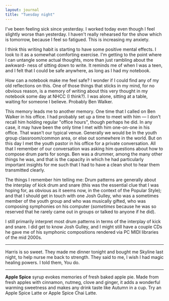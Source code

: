 ```yaml
---
layout: journal
title: "Tuesday night"
---
```


I've been feeling sick since yesterday. I worked today even though I feel 
slightly worse than yesterday. I haven't really rehearsed for the show which
is tomorrow, because I feel so fatigued. This is increasing my anxiety.

I think this writing habit is starting to have some positive mental effects.
I look to it as a somewhat comforting exercise. I'm getting to the point where
I can untangle some actual thoughts, more than just rambling about the awkward-
ness of sitting down to write. It reminds me of when I was a teen, and I felt
that I could be safe anywhere, as long as I had my notebook.

How can a notebook make me feel safe? I wonder if I could find any of my old
reflections on this. One of those things that sticks in my mind, for no 
obvious reason, is a memory of writing about this very thought in my notebook
some day at NHCC (I think?). I was alone, sitting at a table, waiting for 
someone I believe. Probably Ben Walker.

This memory leads me to another memory. One time that I called on Ben Walker 
in his office. I had probably set up a time to meet with him — I don't recall
him holding regular "office hours", though perhaps he did. In any case, it may
have been the only time I met with him one-on-one in his office. That wasn't 
our typical venue. Generally we would be In the youth group classroom/common 
area, or else out somewhere in the world. But on this day I met the youth 
pastor in his office for a private conversation. All that I remember of our
conversation was asking him questions about how to compose drum parts for 
songs. Ben was a drummer, among the many other things he was, and that is the
capacity in which he had particularly important insights for me such that I had
to have a clean shot to hear them transmitted clearly.

The things I remember him telling me: Drum patterns are generally about the 
interplay of kick drum and snare (this was the essential clue that I was 
hoping for, as obvious as it seems now, in the context of the Popular Style);
and that I should get in touch with one Josh Gulley, who was a sometimes 
member of the youth group and who was musically gifted, who was composing
symphonies on his computer (*sometimes* because he was so reserved that he
rarely came out in groups or talked to anyone if he did).

I still primarily interpret most drum patterns in terms of the interplay 
of kick and snare. I did get to know Josh Gulley, and I might still have a 
couple CDs he gave me of his symphonic compositions rendered via PC MIDI
libraries of the mid 2000s.

---

Harris is so sweet. They made me dinner tonight and bought me Skyline last 
night, to help nurse me back to strength. They said to me, I wish I had 
magic healing powers. I told them, You do.

---

**Apple Spice** syrup evokes memories of fresh baked apple pie. Made from 
fresh apples with cinnamon, nutmeg, clove and ginger, it adds a wonderful
warming sweetness and makes any drink taste like Autumn in a cup. Try an Apple
Spice Latte or Apple Spice Chai Latte.
